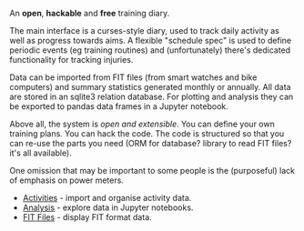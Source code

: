
An **open**, **hackable** and **free** training diary.

The main interface is a curses-style diary, used to track daily activity
as well as progress towards aims.  A flexible "schedule spec" is used to
define periodic events (eg training routines) and (unfortunately) there's 
dedicated functionality for tracking injuries.

Data can be imported from FIT files (from smart watches and bike computers)
and summary statistics generated monthly or annually.  All data are stored
in an sqlite3 relation database.  For plotting and analysis they can be 
exported to pandas data frames in a Jupyter notebook.

Above all, the system is *open and extensible*.  You can define your own 
training plans.  You can hack the code.  The code is structured so that you
can re-use the parts you need (ORM for database?  library to read FIT files?
it's all available).  

One omission that may be important to some people is the (purposeful)
lack of emphasis on power meters.

* [Activities](activities) - import and organise activity data.
* [Analysis](analysis) - explore data in Jupyter notebooks. 
* [FIT Files](fit-files) - display FIT format data.
